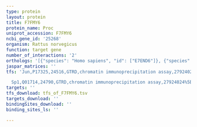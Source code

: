 ```yaml
---
type: protein
layout: protein
title: F7FMY6
protein_name: Proc
uniprot_accession: F7FMY6
ncbi_gene_id: '25268'
organism: Rattus norvegicus
function: target gene
number_of_interactions: '2'
orthologs: '[{"species": "Homo sapiens", "id": ["E7END6"]}, {"species": "Danio rerio", "id": ["A8KC28", "A0A0R4ISS9"]}, {"species": "Mus musculus", "id": ["<a href=\"/protein/p33587\">P33587</a>"]}]'
jaspar_matrices: ''
tfs: 'Jun,P17325,24516,GTRD,chromatin immunoprecipitation assay,27924024%5Buid%5D,No

  Sp1,Q01714,24790,GTRD,chromatin immunoprecipitation assay,27924024%5Buid%5D,No'
targets: ''
tfs_download: tfs_of_F7FMY6.tsv
targets_download: ''
bindingSites_download: ''
binding_sites_ls: ''

---
```

